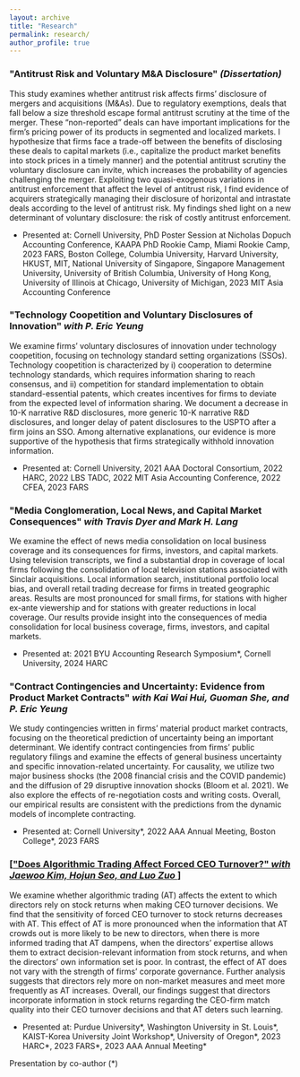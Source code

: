 ```yaml
---
layout: archive
title: "Research"
permalink: research/
author_profile: true
---
```


### "Antitrust Risk and Voluntary M&A Disclosure" <em>(Dissertation)</em>
This study examines whether antitrust risk affects firms’ disclosure of mergers and acquisitions (M&As). Due to regulatory exemptions, deals that fall below a size threshold escape formal antitrust scrutiny at the time of the merger. These “non-reported” deals can have important implications for the firm’s pricing power of its products in segmented and localized markets. I hypothesize that firms face a trade-off between the benefits of disclosing these deals to capital markets (i.e., capitalize the product market benefits into stock prices in a timely manner) and the potential antitrust scrutiny the voluntary disclosure can invite, which increases the probability of agencies challenging the merger. Exploiting two quasi-exogenous variations in antitrust enforcement that affect the level of antitrust risk, I find evidence of acquirers strategically managing their disclosure of horizontal and intrastate deals according to the level of antitrust risk. My findings shed light on a new determinant of voluntary disclosure: the risk of costly antitrust enforcement.
  * Presented at: Cornell University, PhD Poster Session at Nicholas Dopuch Accounting Conference, KAAPA PhD Rookie Camp, Miami Rookie Camp, 2023 FARS, Boston College, Columbia University, Harvard University, HKUST, MIT, National University of Singapore, Singapore Management University, University of British Columbia, University of Hong Kong, University of Illinois at Chicago, University of Michigan, 2023 MIT Asia Accounting Conference

### "Technology Coopetition and Voluntary Disclosures of Innovation" <em>with P. Eric Yeung</em>
We examine firms’ voluntary disclosures of innovation under technology coopetition, focusing on technology standard setting organizations (SSOs). Technology coopetition is characterized by i) cooperation to determine technology standards, which requires information sharing to reach consensus, and ii) competition for standard implementation to obtain standard-essential patents, which creates incentives for firms to deviate from the expected level of information sharing. We document a decrease in 10-K narrative R&D disclosures, more generic 10-K narrative R&D disclosures, and longer delay of patent disclosures to the USPTO after a firm joins an SSO. Among alternative explanations, our evidence is more supportive of the hypothesis that firms strategically withhold innovation information.
  * Presented at: Cornell University, 2021 AAA Doctoral Consortium, 2022 HARC, 2022 LBS TADC, 2022 MIT Asia Accounting Conference, 2022 CFEA, 2023 FARS

### "Media Conglomeration, Local News, and Capital Market Consequences" <em>with Travis Dyer and Mark H. Lang</em>
We examine the effect of news media consolidation on local business coverage and its consequences for firms, investors, and capital markets. Using television transcripts, we find a substantial drop in coverage of local firms following the consolidation of local television stations associated with Sinclair acquisitions. Local information search, institutional portfolio local bias, and overall retail trading decrease for firms in treated geographic areas. Results are most pronounced for small firms, for stations with higher ex-ante viewership and for stations with greater reductions in local coverage. Our results provide insight into the consequences of media consolidation for local business coverage, firms, investors, and capital markets.
  * Presented at: 2021 BYU Accounting Research Symposium\*, Cornell University, 2024 HARC

### "Contract Contingencies and Uncertainty: Evidence from Product Market Contracts" <em>with Kai Wai Hui, Guoman She, and P. Eric Yeung</em>
We study contingencies written in firms’ material product market contracts, focusing on the theoretical prediction of uncertainty being an important determinant. We identify contract contingencies from firms’ public regulatory filings and examine the effects of general business uncertainty and specific innovation-related uncertainty. For causality, we utilize two major business shocks (the 2008 financial crisis and the COVID pandemic) and the diffusion of 29 disruptive innovation shocks (Bloom et al. 2021). We also explore the effects of re-negotiation costs and writing costs. Overall, our empirical results are consistent with the predictions from the dynamic models of incomplete contracting.
 * Presented at: Cornell University\*, 2022 AAA Annual Meeting, Boston College\*, 2023 FARS

### [<a href="https://papers.ssrn.com/sol3/papers.cfm?abstract_id=4202175">"Does Algorithmic Trading Affect Forced CEO Turnover?" <em>with Jaewoo Kim, Hojun Seo, and Luo Zuo </em></a>]
We examine whether algorithmic trading (AT) affects the extent to which directors rely on stock returns when making CEO turnover decisions. We find that the sensitivity of forced CEO turnover to stock returns decreases with AT. This effect of AT is more pronounced when the information that AT crowds out is more likely to be new to directors, when there is more informed trading that AT dampens, when the directors’ expertise allows them to extract decision-relevant information from stock returns, and when the directors’ own information set is poor. In contrast, the effect of AT does not vary with the strength of firms’ corporate governance. Further analysis suggests that directors rely more on non-market measures and meet more frequently as AT increases. Overall, our findings suggest that directors incorporate information in stock returns regarding the CEO-firm match quality into their CEO turnover decisions and that AT deters such learning.
  * Presented at: Purdue University\*, Washington University in St. Louis\*, KAIST-Korea University Joint Workshop\*, University of Oregon\*, 2023 HARC\*, 2023 FARS\*, 2023 AAA Annual Meeting\*

Presentation by co-author (*)